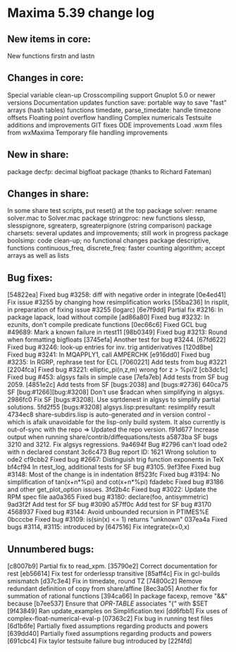 Maxima 5.39 change log
======================

New items in core:
------------------

New functions firstn and lastn

Changes in core:
----------------

Special variable clean-up
Crosscompiling support
Gnuplot 5.0 or newer versions
Documentation updates
function save: portable way to save "fast" arrays (hash tables)
functions timedate, parse_timedate: handle timezone offsets
Floating point overflow handling
Complex numericals
Testsuite additions and improvements
GIT fixes
ODE improvements
Load .wxm files from wxMaxima
Temporary file handling improvements

New in share:
-------------

package decfp: decimal bigfloat package (thanks to Richard Fateman)

Changes in share:
-----------------

In some share test scripts, put reset() at the top
package solver: rename solver.mac to Solver.mac
package stringproc: new functions slessp, slesspignore, sgreaterp, sgreaterpignore (string comparison)
package charsets: several updates and improvements; still work in progress
package boolsimp: code clean-up; no functional changes
package descriptive, functions continuous_freq, discrete_freq: faster counting algorithm; accept arrays as well as lists

Bug fixes:
----------

[54822ea] Fixed bug #3258: diff with negative order in integrate
[0e4ed41] Fix issue #3255 by changing how resimplification works
[55ba236] In risplit, in preparation of fixing issue #3255 (logarc)
[6e7f9dd] Partial fix #3216: In package lapack, load without compile
[ad86a80] Fixed bug #3232: In ezunits, don't compile predicate functions
[0ec66c6] Fixed GCL bug #49689: Mark a known failure in rtest11
[98b0349] Fixed bug #3213: Round when formatting bigfloats
[3745efa] Another test for bug #3244.
[67fd622] Fixed bug #3246: look-up entries for inv. trig antiderivatives
[120d8be] Fixed bug #3241: In MQAPPLY1, call AMPERCHK
[e916dd0] Fixed bug #3235: In RGRP, rephrase test for ECL
[7060221] Add tests from bug #3221
[2204fca] Fixed bug #3221: elliptic_pi(n,z,m) wrong for z > %pi/2
[cb3dc1c] Fixed bug #453: algsys fails in simple case
[7efa7eb] Add tests from SF bug 2059.
[4851e2c] Add tests from SF [bugs:2038] and [bugs:#2736]
640ca75 SF [bug:#1266][bug:#3208] Don't use $radcan when simplifying in algsys.
2986fc0 Fix SF [bugs:#3208]. Use sqrtdenest in algsys to simplify partial solutions.
5fd2f55 [bugs:#3208] algsys.lisp:presultant: resimplify result
4734ec8 share-subdirs.lisp is auto-generated *and* in version control - which is afaik unavoidable for the lisp-only build system. It also currently is out-of-sync with the repo => Updated the repo version.
f91d677 Increase output when running share/contrib/diffequations/tests
a5873ba SF bugs 3210 and 3212.  Fix algsys regressions.
9a4694f Bug #2796 can't load ode2 with n declared constant
3c6c473 Bug report ID: 1621 Wrong solution to ode2
cf9cbb2 Fixed bug #2667: Distinguish trig function exponents in TeX
bf4cf94 In rtest_log, additional tests for SF bug #3105.
9ef3fee Fixed bug #3148: Most of the change is in indentation
8f523fc Fixed bug #3194: No simplification of tan(x+n*%pi) and cot(x+n*%pi)
fdadebc Fixed bug #3186 and other get_plot_option issues.
3fd2b4c Fixed bug #3022: Update the RPM spec file
aa0a365 Fixed bug #3180: declare(foo, antisymmetric)
9ad3f2f Add test for SF bug #3090
a57ff0c Add test for SF bug #3170
4568937 Fixed bug #3144: Avoid unbounded recursion in PTIMES%E
0bcccbe Fixed bug #3109: is(sin(x) <= 1) returns "unknown"
037ea4a Fixed bugs #3114, #3115: introduced by [647516] Fix integrate(x=0,x)

Unnumbered bugs:
----------------

[c8007b9] Partial fix to read_xpm.
[35790e2] Correct documentation for rest
[eb56614] Fix test for orderlessp transitive
[85aff4c] Fix in gcl-builds smismatch
[d37c3e4] Fix in timedate, round TZ
[74800c2] Remove redundant definition of copy from share/affine
[8ec3a05] Another fix for summation of rational functions
[394ca66] In package facexp, remove "&&" because
[b7ee537] Ensure that *OPR-TABLE* associates "{" with $SET
[9f43849] Ran update_examples on Simplification.texi
[dd6fbb1] Fix uses of complex-float-numerical-eval-p
[07363c2] Fix bug in running test files
[6d1b6fe] Partially fixed assumptions regarding products and powers
[639dd40] Partially fixed assumptions regarding products and powers
[691cbc4] Fix taylor testsuite failure bug introduced by [22f4fd]

